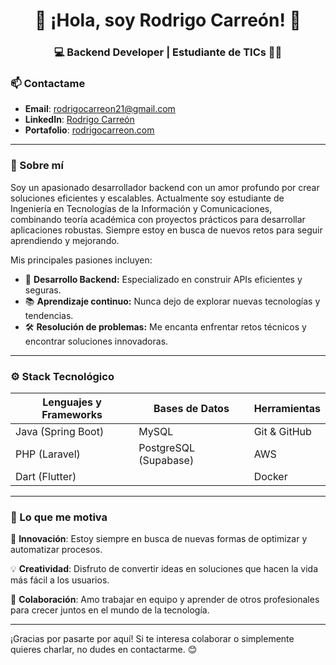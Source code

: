 <h1 align="center">👋 ¡Hola, soy Rodrigo Carreón! 🚀</h1>
<h3 align="center">💻 Backend Developer | Estudiante de TICs 👨‍💻</h3>

### 📫 Contactame
- **Email**: rodrigocarreon21@gmail.com
- **LinkedIn**: [Rodrigo Carreón](https://www.linkedin.com/in/rodrigocarreon)
- **Portafolio**: [rodrigocarreon.com](https://www.rodrigocarreon.com)

---

### 🎯 Sobre mí
Soy un apasionado desarrollador backend con un amor profundo por crear soluciones eficientes y escalables. Actualmente soy estudiante de Ingeniería en Tecnologías de la Información y Comunicaciones, combinando teoría académica con proyectos prácticos para desarrollar aplicaciones robustas. Siempre estoy en busca de nuevos retos para seguir aprendiendo y mejorando.

Mis principales pasiones incluyen:
- 🌱 **Desarrollo Backend:** Especializado en construir APIs eficientes y seguras.
- 📚 **Aprendizaje continuo:** Nunca dejo de explorar nuevas tecnologías y tendencias.
- 🛠️ **Resolución de problemas:** Me encanta enfrentar retos técnicos y encontrar soluciones innovadoras.

---

### ⚙️ Stack Tecnológico

| **Lenguajes y Frameworks** | **Bases de Datos**     | **Herramientas**        |
|-----------------------------|------------------------|--------------------------|
| Java (Spring Boot)          | MySQL                  | Git & GitHub             |
| PHP (Laravel)               | PostgreSQL (Supabase)  | AWS                      |
| Dart (Flutter)              |                        | Docker                   |

---

### 🌟 Lo que me motiva

🚀 **Innovación**: Estoy siempre en busca de nuevas formas de optimizar y automatizar procesos.

💡 **Creatividad**: Disfruto de convertir ideas en soluciones que hacen la vida más fácil a los usuarios.

💼 **Colaboración**: Amo trabajar en equipo y aprender de otros profesionales para crecer juntos en el mundo de la tecnología.

---

¡Gracias por pasarte por aquí! Si te interesa colaborar o simplemente quieres charlar, no dudes en contactarme. 😊
